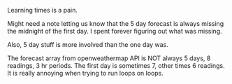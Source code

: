 Learning times is a pain.

Might need a note letting us know that the 5 day forecast is always missing the midnight of the first day. I spent forever figuring out what was missing.

Also, 5 day stuff is more involved than the one day was.

The forecast array from openweathermap API is NOT always 5 days, 8 readings, 3 hr periods. The first day is sometimes 7, other times 6 readings. It is really annoying when trying to run loops on loops.

